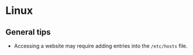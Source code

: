 # Linux

## General tips
- Accessing a website may require adding entries into the `/etc/hosts` file.